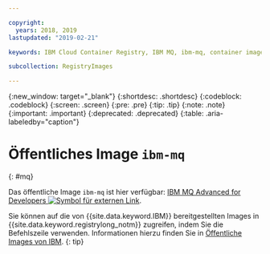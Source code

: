 ```yaml
---

copyright:
  years: 2018, 2019
lastupdated: "2019-02-21"

keywords: IBM Cloud Container Registry, IBM MQ, ibm-mq, container image, public image

subcollection: RegistryImages

---
```


{:new_window: target="_blank"}
{:shortdesc: .shortdesc}
{:codeblock: .codeblock}
{:screen: .screen}
{:pre: .pre}
{:tip: .tip}
{:note: .note}
{:important: .important}
{:deprecated: .deprecated}
{:table: .aria-labeledby="caption"}

# Öffentliches Image `ibm-mq`
{: #mq}

Das öffentliche Image `ibm-mq` ist hier verfügbar: [IBM MQ Advanced for Developers ![Symbol für externen Link](../../../icons/launch-glyph.svg "Symbol für externen Link")](https://hub.docker.com/r/ibmcom/mq/).

Sie können auf die von {{site.data.keyword.IBM}} bereitgestellten Images in {{site.data.keyword.registrylong_notm}} zugreifen, indem Sie die Befehlszeile verwenden. Informationen hierzu finden Sie in [Öffentliche Images von IBM](/docs/services/Registry?topic=registry-public_images#public_images).
{: tip}


